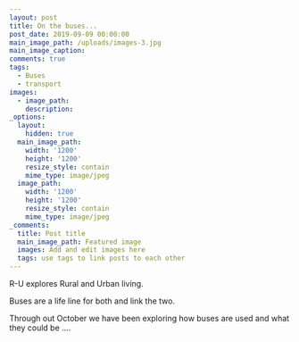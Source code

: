 ```yaml
---
layout: post
title: On the buses...
post_date: 2019-09-09 00:00:00
main_image_path: /uploads/images-3.jpg
main_image_caption:
comments: true
tags:
  - Buses
  - transport
images:
  - image_path:
    description:
_options:
  layout:
    hidden: true
  main_image_path:
    width: '1200'
    height: '1200'
    resize_style: contain
    mime_type: image/jpeg
  image_path:
    width: '1200'
    height: '1200'
    resize_style: contain
    mime_type: image/jpeg
_comments:
  title: Post title
  main_image_path: Featured image
  images: Add and edit images here
  tags: use tags to link posts to each other
---
```


R-U explores Rural and Urban living.

Buses are a life line for both and link the two. 

Through out October we have been exploring how  buses are used and what they could be ....